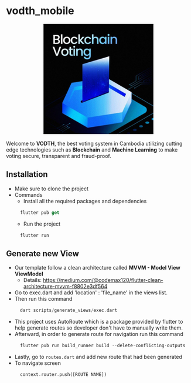 # vodth_mobile

<p align="center">
  <img src="assets/vodth/vodth.jpeg" alt="Alt text" width="300" height="300">
</p>

Welcome to **VODTH**, the best voting system in Cambodia utilizing cutting edge technologies such as **Blockchain** and **Machine Learning** to make voting secure, transparent and fraud-proof.

## Installation
- Make sure to clone the project
- Commands
  - Install all the required packages and dependencies 
  ``` dart
    flutter pub get
  ```
   - Run the project 
  ``` dart
    flutter run
  ```

## Generate new View
- Our template follow a clean architecture called **MVVM - Model View ViewModel**
  - Details: https://medium.com/@codemax120/flutter-clean-architecture-mvvm-f8802e3df564
- Go to exec.dart and add 'location' : 'file_name' in the views list.
- Then run this command 
  ``` dart 
    dart scripts/generate_views/exec.dart
  ```
- This project uses AutoRoute which is a package provided by flutter to help generate routes so developer don't have to manually write them.
- Afterward, in order to generate route for navigation run this command
  ``` dart
    flutter pub run build_runner build --delete-conflicting-outputs
  ```
- Lastly, go to ``` routes.dart ``` and add new route that had been generated
- To navigate screen
  ``` dart
    context.router.push([ROUTE NAME])
  ```
